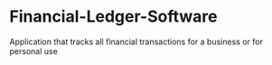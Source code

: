 # Financial-Ledger-Software
Application that tracks all financial transactions for a business or for personal use
